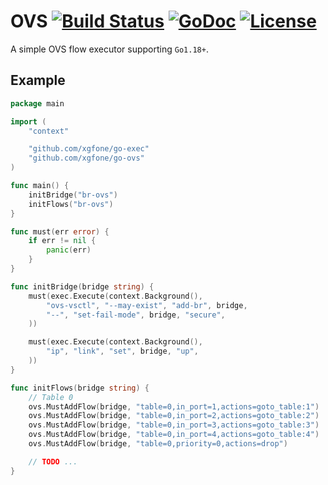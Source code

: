 # OVS [![Build Status](https://api.travis-ci.com/xgfone/go-ovs.svg?branch=master)](https://travis-ci.com/github/xgfone/go-ovs) [![GoDoc](https://pkg.go.dev/badge/github.com/xgfone/go-ovs)](https://pkg.go.dev/github.com/xgfone/go-ovs) [![License](https://img.shields.io/badge/License-Apache%202.0-blue.svg?style=flat-square)](https://raw.githubusercontent.com/xgfone/go-ovs/master/LICENSE)

A simple OVS flow executor supporting `Go1.18+`.


## Example
```go
package main

import (
	"context"

	"github.com/xgfone/go-exec"
	"github.com/xgfone/go-ovs"
)

func main() {
	initBridge("br-ovs")
	initFlows("br-ovs")
}

func must(err error) {
	if err != nil {
		panic(err)
	}
}

func initBridge(bridge string) {
	must(exec.Execute(context.Background(),
		"ovs-vsctl", "--may-exist", "add-br", bridge,
		"--", "set-fail-mode", bridge, "secure",
	))

	must(exec.Execute(context.Background(),
		"ip", "link", "set", bridge, "up",
	))
}

func initFlows(bridge string) {
	// Table 0
	ovs.MustAddFlow(bridge, "table=0,in_port=1,actions=goto_table:1")
	ovs.MustAddFlow(bridge, "table=0,in_port=2,actions=goto_table:2")
	ovs.MustAddFlow(bridge, "table=0,in_port=3,actions=goto_table:3")
	ovs.MustAddFlow(bridge, "table=0,in_port=4,actions=goto_table:4")
	ovs.MustAddFlow(bridge, "table=0,priority=0,actions=drop")

	// TODO ...
}
```

